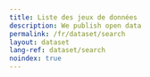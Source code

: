 ```yaml
---
title: Liste des jeux de données
description: We publish open data
permalink: /fr/dataset/search
layout: dataset
lang-ref: dataset/search
noindex: true
---
```

